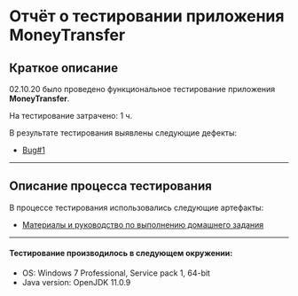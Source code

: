 # Отчёт о тестировании приложения MoneyTransfer

## Краткое описание

02.10.20 было проведено функциональное тестирование приложения **MoneyTransfer**.

На тестирование затрачено: 1 ч.

В результате тестирования выявлены следующие дефекты:
* [Bug#1](https://github.com/LexinFrom02/Ex1.2-T1/issues/1)

---
## Описание процесса тестирования

В процессе тестирования использовались следующие артефакты:
* [Материалы и руководство по выполнению домашнего задания](https://github.com/netology-code/javaqa-homeworks/tree/master/programming) 

---
#### Тестирование производилось в следующем окружении:
* OS: Windows 7 Professional, Service pack 1, 64-bit
* Java version: OpenJDK 11.0.9